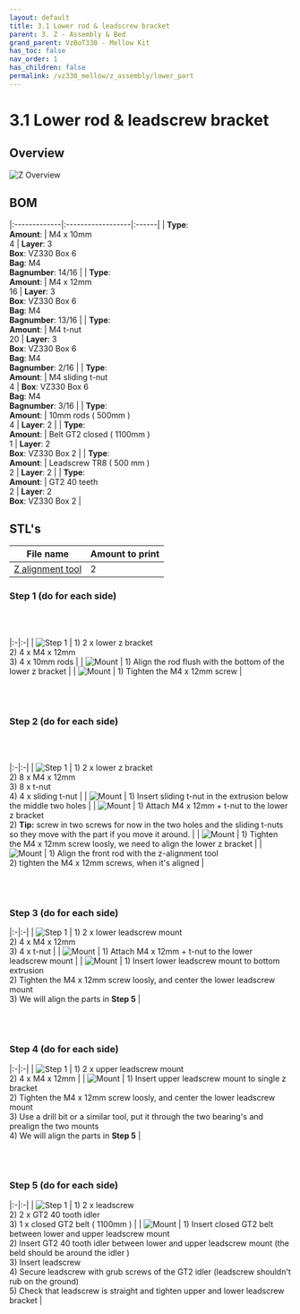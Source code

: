 ```yaml
---
layout: default
title: 3.1 Lower rod & leadscrew bracket
parent: 3. Z - Assembly & Bed
grand_parent: VzBoT330 - Mellow Kit
has_toc: false
nav_order: 1
has_children: false
permalink: /vz330_mellow/z_assembly/lower_part
---
```


# 3.1 Lower rod & leadscrew bracket

## Overview

![Z Overview](../../assets/images/manual/vz330_mellow/z_assembly/lower_part/overview.png)

## BOM

|:-------------|:------------------|:------|
| **Type**: <br> **Amount**: | M4 x 10mm <br> 4 | **Layer**: 3 <br> **Box**: VZ330 Box 6 <br> **Bag**: M4 <br> **Bagnumber**: 14/16 |
| **Type**: <br> **Amount**: | M4 x 12mm <br> 16 | **Layer**: 3 <br> **Box**: VZ330 Box 6 <br> **Bag**: M4 <br> **Bagnumber**: 13/16 |
| **Type**: <br> **Amount**: | M4 t-nut <br> 20 | **Layer**: 3 <br> **Box**: VZ330 Box 6 <br> **Bag**: M4 <br> **Bagnumber**: 2/16 |
| **Type**: <br> **Amount**: | M4 sliding t-nut <br> 4 | **Box**: VZ330 Box 6 <br> **Bag**: M4 <br> **Bagnumber**: 3/16 |
| **Type**: <br> **Amount**: | 10mm rods ( 500mm ) <br> 4 | **Layer**: 2  |
| **Type**: <br> **Amount**: | Belt GT2 closed ( 1100mm ) <br> 1 | **Layer**: 2 <br> **Box**: VZ330 Box 2 |
| **Type**: <br> **Amount**: | Leadscrew TR8 ( 500 mm ) <br> 2 | **Layer**: 2 |
| **Type**: <br> **Amount**: | GT2 40 teeth <br> 2 | **Layer**: 2 <br> **Box**: VZ330 Box 2 |

## STL's

| File name | Amount to print |
|-----------|-----------------|
| <a href="https://github.com/VzBoT3D/VzBoT-Vz330/blob/master/Assemblies%20BOM%20and%20STL/Alignment%20Tools/Z%20Alignment%20tool%2010mm%20rod.stl" target="_blank">Z alignment tool</a> | 2 |


### Step 1 (do for each side)

<br>
<br>

|:-|:-|
| ![Step 1](../../assets/images/manual/vz330_mellow/z_assembly/lower_part/step1.png) | 1) 2 x lower z bracket  <br> 2) 4 x M4 x 12mm <br> 3) 4 x 10mm rods |
| ![Mount](../../assets/images/manual/vz330_mellow/z_assembly/lower_part/step1_part1.png) | 1) Align the rod flush with the bottom of the lower z bracket |
| ![Mount](../../assets/images/manual/vz330_mellow/z_assembly/lower_part/step1_part2.png) | 1) Tighten the M4 x 12mm screw |

<br>
<br>

### Step 2 (do for each side)

<br>
<br>

|:-|:-|
| ![Step 1](../../assets/images/manual/vz330_mellow/z_assembly/lower_part/step2.png) | 1) 2 x lower z bracket  <br> 2) 8 x M4 x 12mm <br> 3) 8 x t-nut <br> 4) 4 x sliding t-nut |
| ![Mount](../../assets/images/manual/vz330_mellow/z_assembly/lower_part/step2_part1.png) | 1) Insert sliding t-nut in the extrusion below the middle two holes | 
| ![Mount](../../assets/images/manual/vz330_mellow/z_assembly/lower_part/step2_part2.png) | 1) Attach M4 x 12mm + t-nut to the lower z bracket <br> 2) **Tip:** screw in two screws for now in the two holes and the sliding t-nuts so they move with the part if you move it around. |
| ![Mount](../../assets/images/manual/vz330_mellow/z_assembly/lower_part/step2_part3.png) | 1) Tighten the M4 x 12mm screw loosly, we need to align the lower z bracket |
| ![Mount](../../assets/images/manual/vz330_mellow/z_assembly/lower_part/step2_part4.png) | 1) Align the front rod with the z-alignment tool <br> 2) tighten the M4 x 12mm screws, when it's aligned |

<br>
<br>

### Step 3 (do for each side)

|:-|:-|
| ![Step 1](../../assets/images/manual/vz330_mellow/z_assembly/lower_part/step3.png) | 1) 2 x lower leadscrew mount  <br> 2) 4 x M4 x 12mm <br> 3) 4 x t-nut  |
| ![Mount](../../assets/images/manual/vz330_mellow/z_assembly/lower_part/step3_part1.png) | 1) Attach M4 x 12mm + t-nut to the lower leadscrew mount |
| ![Mount](../../assets/images/manual/vz330_mellow/z_assembly/lower_part/step3_part2.png) | 1) Insert lower leadscrew mount to bottom extrusion <br> 2) Tighten the M4 x 12mm screw loosly, and center the lower leadscrew mount <br> 3) We will align the parts in **Step 5** |

<br>
<br>

### Step 4 (do for each side)

|:-|:-|
| ![Step 1](../../assets/images/manual/vz330_mellow/z_assembly/lower_part/step4.png) | 1) 2 x upper leadscrew mount  <br> 2) 4 x M4 x 12mm  |
| ![Mount](../../assets/images/manual/vz330_mellow/z_assembly/lower_part/step4_part1.png) | 1) Insert upper leadscrew mount to single z bracket <br> 2) Tighten the M4 x 12mm screw loosly, and center the lower leadscrew mount <br> 3) Use a drill bit or a similar tool, put it through the two bearing's and prealign the two mounts <br> 4) We will align the parts in **Step 5** |

<br>
<br>

### Step 5 (do for each side)

|:-|:-|
| ![Step 1](../../assets/images/manual/vz330_mellow/z_assembly/lower_part/step5.png) | 1) 2 x leadscrew  <br> 2) 2 x GT2 40 tooth idler <br> 3) 1 x closed GT2 belt ( 1100mm )  |
| ![Mount](../../assets/images/manual/vz330_mellow/z_assembly/lower_part/step5_part1.png) | 1) Insert closed GT2 belt between lower and upper leadscrew mount <br> 2) Insert GT2 40 tooth idler between lower and upper leadscrew mount (the beld should be around the idler ) <br> 3) Insert leadscrew <br> 4) Secure leadscrew with grub screws of the GT2 idler (leadscrew shouldn't rub on the ground) <br> 5) Check that leadscrew is straight and tighten upper and lower leadscrew bracket |

<br>
<br>